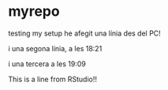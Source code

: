 # myrepo
testing my setup 
he afegit una línia des del PC! 

i una segona línia, a les 18:21

i una tercera a les 19:09

This is a line from RStudio!!